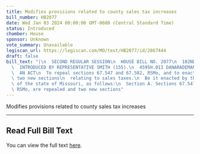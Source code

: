 ```yaml
---
title: Modifies provisions related to county sales tax increases
bill_number: HB2077
date: Wed Jan 03 2024 00:00:00 GMT-0600 (Central Standard Time)
status: Introduced
chamber: House
sponsor: Unknown
vote_summary: Unavailable
legiscan_url: https://legiscan.com/MO/text/HB2077/id/2867444
draft: false
bill_text: "|\n  SECOND REGULAR SESSION\n  HOUSE BILL NO. 2077\n  102ND GENERAL ASSEMBLY\n\
  \  INTRODUCED BY REPRESENTATIVE SMITH (155).\n  4595H.01I DANARADEMANMILLER,ChiefClerk\n\
  \  AN ACT\n  To repeal sections 67.547 and 67.582, RSMo, and to enact in lieu thereof\
  \ two new sections\n  relating to sales taxes.\n  Be it enacted by the General Assembly\
  \ of the state of Missouri, as follows:\n  Section A. Sections 67.547 and 67.582,\
  \ RSMo, are repealed and two new sections"
---
```

Modifies provisions related to county sales tax increases

---

## Read Full Bill Text

You can view the full text [here](https://legiscan.com/MO/text/HB2077/id/2867444).
